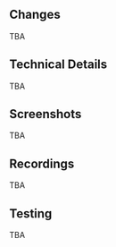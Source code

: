 <!-- Types: feat, fix, refactor, docs, chore -->

## Changes
<!-- What does this PR do? -->
<!-- Example:
- Add JWT authentication
- Implement login screen
- Add secure storage for tokens
-->
TBA

## Technical Details
<!-- Important implementation details, API changes, new dependencies -->
<!-- Example:
- Added @auth0/react-native
- Updated API endpoints to include auth headers
- New environment variables: AUTH_SECRET
-->
TBA

## Screenshots
<!-- Required for UI changes
<table>
<tr>
    <th>Description</th>
    <th>Screenshot</th>
</tr>
<tr>
    <td>Before</td>
    <td><img src="" width="200" alt="Before screenshot"/></td>
</tr>
<tr>
    <td>After</td>
    <td><img src="" width="200" alt="After screenshot"/></td>
</tr>
</table>
-->
TBA

## Recordings
<!--
<table>
<tr>
    <th>Description</th>
    <th>Recording</th>
</tr>
<tr>
    <td>Flow Demo</td>
    <td><video width="200" controls>
        <source src="" type="video/mp4">
    </video></td>
</tr>
<tr>
    <td>Quick Demo</td>
    <td><img src="" width="200" alt="Demo GIF"/></td>
</tr>
</table>
-->
TBA

## Testing
<!-- How can others test your changes? -->
<!-- Example:
1. yarn install
2. Add AUTH_SECRET to .env
3. Run app and check login screen
-->
TBA
